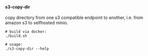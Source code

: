 #### s3-copy-dir

copy directory from one s3 compatible endpoint to another, i.e. from amazon s3 to selfhosted minio.

```
# build via docker:
./build.sh

# usage:
./s3-copy-dir --help
```
